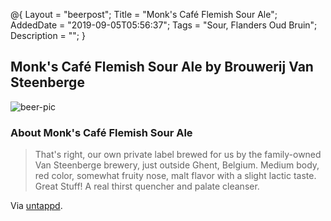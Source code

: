 @{
 Layout = "beerpost";
 Title = "Monk's Café Flemish Sour Ale";
 AddedDate = "2019-09-05T05:56:37";
 Tags = "Sour, Flanders Oud Bruin";
 Description = "";
 }
 

## Monk's Café Flemish Sour Ale by Brouwerij Van Steenberge

![beer-pic]

### About Monk's Café Flemish Sour Ale

> That's right, our own private label brewed for us by the family-owned Van Steenberge brewery, just outside Ghent, Belgium. Medium body, red color, somewhat fruity nose, malt flavor with a slight lactic taste. Great Stuff! A real thirst quencher and palate cleanser.

Via [untappd][untappd-url].

[untappd-url]: <https://untappd.com//b/brouwerij-van-steenberge-monk-s-cafe-flemish-sour-ale/21927>
[beer-pic]: https://jasonpowley.com/assets/img/2019-09-05-monks-cafe-flemish-sour-ale.jpeg "Monk's Café Flemish Sour Ale by Brouwerij Van Steenberge"
